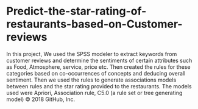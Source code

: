 # Predict-the-star-rating-of-restaurants-based-on-Customer-reviews
In this project, We used the SPSS modeler to extract keywords from customer reviews and determine the sentiments of certain attributes such as Food, Atmosphere, service, price etc. Then created the rules for these categories based on co-occurrences of concepts and deducing overall sentiment. Then we used the rules to generate associations models between rules and the star rating provided to the restaurants. The models used were Apriori, Association rule, C5.0 (a rule set or tree generating model) © 2018 GitHub, Inc.
